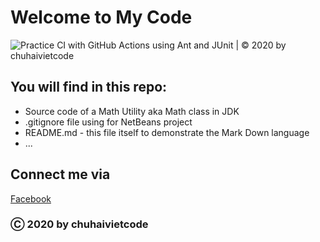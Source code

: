 # Welcome to My Code
![Practice CI with GitHub Actions using Ant and JUnit | © 2020 by chuhaivietcode](https://github.com/tuandm00/math-util/workflows/Practice%20CI%20with%20GitHub%20Actions%20using%20Ant%20and%20JUnit%20%7C%20%C2%A9%202020%20by%20chuhaivietcode/badge.svg)
## You will find in this repo:
* Source code of a Math Utility aka Math class in JDK
* .gitignore file using for NetBeans project
* README.md - this file itself to demonstrate the Mark Down language
* ...

## Connect me via
[Facebook](https://facebook.com/minhtuan2310)

### Ⓒ 2020 by chuhaivietcode

